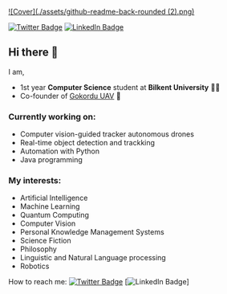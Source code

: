 
[![Cover](./assets/github-readme-back-rounded (2).png)](http://alpsencer.com)

[![Twitter Badge](https://img.shields.io/badge/Twitter-Profile-informational?style=flat&logo=twitter&logoColor=white&color=1CA2F1)](https://twitter.com/alpsencerozturk)
[![LinkedIn Badge](https://img.shields.io/badge/LinkedIn-Profile-informational?style=flat&logo=linkedin&logoColor=white&color=0D76A8)](https://www.linkedin.com/in/yavuzalpsencerozturk)
## Hi there 👋
I am,
- 1st year **Computer Science** student at **Bilkent University** 👨‍💻
- Co-founder of [Gokordu UAV](gokordu.tech) 🚁

### Currently working on:
- Computer vision-guided tracker autonomous drones
- Real-time object detection and trackking
- Automation with Python
- Java programming

### My interests:
- Artificial Intelligence
- Machine Learning
- Quantum Computing
- Computer Vision
- Personal Knowledge Management Systems
- Science Fiction
- Philosophy
- Linguistic and Natural Language processing
- Robotics

How to reach me:
[![Twitter Badge](https://img.shields.io/badge/Twitter-Profile-informational?style=flat&logo=twitter&logoColor=white&color=1CA2F1)](https://twitter.com/alpsencerozturk)
[![LinkedIn Badge](https://img.shields.io/badge/LinkedIn-Profile-informational?style=flat&logo=linkedin&logoColor=white&color=0D76A8)]



<!--
**alpsencer/alpsencer** is a ✨ _special_ ✨ repository because its `README.md` (this file) appears on your GitHub profile.



Here are some ideas to get you started:

- 🔭 I’m currently working on ...
- 🌱 I’m currently learning ...
- 👯 I’m looking to collaborate on ...
- 🤔 I’m looking for help with ...
- 💬 Ask me about ...
- 📫 How to reach me: ...
- 😄 Pronouns: ...
- ⚡ Fun fact: ...
-->
